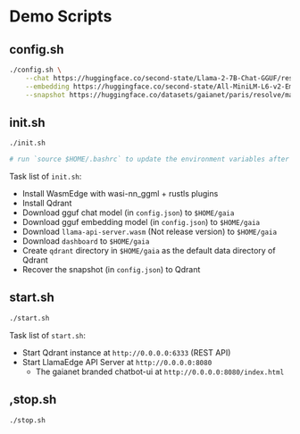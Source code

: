 # Demo Scripts

## config.sh

```bash
./config.sh \
    --chat https://huggingface.co/second-state/Llama-2-7B-Chat-GGUF/resolve/main/Llama-2-7b-chat-hf-Q5_K_M.gguf \
    --embedding https://huggingface.co/second-state/All-MiniLM-L6-v2-Embedding-GGUF/resolve/main/all-MiniLM-L6-v2-ggml-model-f16.gguf \
    --snapshot https://huggingface.co/datasets/gaianet/paris/resolve/main/paris_4096_llama2-7b.snapshot
```

## init.sh

```bash
./init.sh

# run `source $HOME/.bashrc` to update the environment variables after running `init.sh`
```

Task list of `init.sh`:

- Install WasmEdge with wasi-nn_ggml + rustls plugins
- Install Qdrant
- Download gguf chat model (in `config.json`) to `$HOME/gaia`
- Download gguf embedding model (in `config.json`) to `$HOME/gaia`
- Download `llama-api-server.wasm` (Not release version) to `$HOME/gaia`
- Download `dashboard` to `$HOME/gaia`
- Create `qdrant` directory in `$HOME/gaia` as the default data directory of Qdrant
- Recover the snapshot (in `config.json`) to Qdrant

## start.sh

```bash
./start.sh
```

Task list of `start.sh`:

- Start Qdrant instance at `http://0.0.0.0:6333` (REST API)
- Start LlamaEdge API Server at `http://0.0.0.0:8080`
  - The gaianet branded chatbot-ui at `http://0.0.0.0:8080/index.html`

## ,stop.sh

```bash
./stop.sh
```
